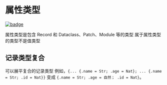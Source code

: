 # 属性类型

[![badge](https://img.shields.io/endpoint.svg?url=https%3A%2F%2Fgezf7g7pd5.execute-api.ap-northeast-1.amazonaws.com%2Fdefault%2Fsource_up_to_date%3Fowner%3Derg-lang%26repos%3Derg%26ref%3Dmain%26path%3Ddoc/EN/syntax/type/09_attributive.md%26commit_hash%3D412a6fd1ea507a7afa1304bcef642dfe6b3a0872)](https://gezf7g7pd5.execute-api.ap-northeast-1.amazonaws.com/default/source_up_to_date?owner=erg-lang&repos=erg&ref=main&path=doc/EN/syntax/type/09_attributive.md&commit_hash=412a6fd1ea507a7afa1304bcef642dfe6b3a0872)

属性类型是包含 Record 和 Dataclass、Patch、Module 等的类型
属于属性类型的类型不是值类型

## 记录类型复合

可以展平复合的记录类型
例如，`{... {.name = Str; .age = Nat}; ... {.name = Str; .id = Nat}}` 变成 `{.name = Str; .age = 自然； .id = Nat}`。